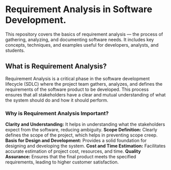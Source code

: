 # Requirement Analysis in Software Development.
This repository covers the basics of requirement analysis — the process of gathering, analyzing, and documenting software needs. It includes key concepts, techniques, and examples useful for developers, analysts, and students.

## What is Requirement Analysis?

Requirement Analysis is a critical phase in the software development lifecycle (SDLC) where the project team gathers, analyzes, and defines the requirements of the software product to be developed. This process ensures that all stakeholders have a clear and mutual understanding of what the system should do and how it should perform.


### Why is Requirement Analysis Important?
**Clarity and Understanding:** It helps in understanding what the stakeholders expect from the software, reducing ambiguity.
**Scope Definition:** Clearly defines the scope of the project, which helps in preventing scope creep.
**Basis for Design and Development:** Provides a solid foundation for designing and developing the system.
**Cost and Time Estimation:** Facilitates accurate estimation of project cost, resources, and time.
**Quality Assurance:** Ensures that the final product meets the specified requirements, leading to higher customer satisfaction.
